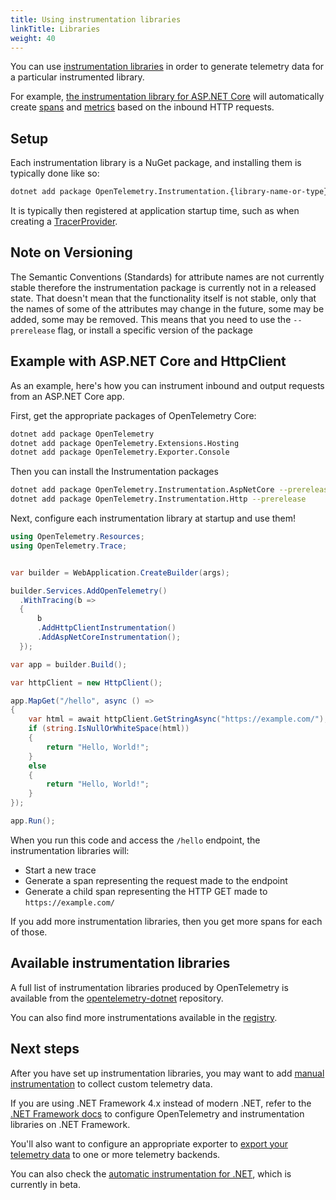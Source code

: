 ```yaml
---
title: Using instrumentation libraries
linkTitle: Libraries
weight: 40
---
```


You can use
[instrumentation libraries](/docs/specs/otel/glossary/#instrumentation-library)
in order to generate telemetry data for a particular instrumented library.

For example,
[the instrumentation library for ASP.NET Core](https://www.nuget.org/packages/OpenTelemetry.Instrumentation.AspNetCore)
will automatically create [spans](/docs/concepts/signals/traces/#spans) and
[metrics](/docs/concepts/signals/metrics) based on the inbound HTTP requests.

## Setup

Each instrumentation library is a NuGet package, and installing them is
typically done like so:

```sh
dotnet add package OpenTelemetry.Instrumentation.{library-name-or-type}
```

It is typically then registered at application startup time, such as when
creating a [TracerProvider](/docs/concepts/signals/traces/#tracer-provider).

## Note on Versioning

The Semantic Conventions (Standards) for attribute names are not currently
stable therefore the instrumentation package is currently not in a released
state. That doesn't mean that the functionality itself is not stable, only that
the names of some of the attributes may change in the future, some may be added,
some may be removed. This means that you need to use the `--prerelease` flag, or
install a specific version of the package

## Example with ASP.NET Core and HttpClient

As an example, here's how you can instrument inbound and output requests from an
ASP.NET Core app.

First, get the appropriate packages of OpenTelemetry Core:

```sh
dotnet add package OpenTelemetry
dotnet add package OpenTelemetry.Extensions.Hosting
dotnet add package OpenTelemetry.Exporter.Console
```

Then you can install the Instrumentation packages

```sh
dotnet add package OpenTelemetry.Instrumentation.AspNetCore --prerelease
dotnet add package OpenTelemetry.Instrumentation.Http --prerelease
```

Next, configure each instrumentation library at startup and use them!

```csharp
using OpenTelemetry.Resources;
using OpenTelemetry.Trace;


var builder = WebApplication.CreateBuilder(args);

builder.Services.AddOpenTelemetry()
  .WithTracing(b =>
  {
      b
      .AddHttpClientInstrumentation()
      .AddAspNetCoreInstrumentation();
  });

var app = builder.Build();

var httpClient = new HttpClient();

app.MapGet("/hello", async () =>
{
    var html = await httpClient.GetStringAsync("https://example.com/");
    if (string.IsNullOrWhiteSpace(html))
    {
        return "Hello, World!";
    }
    else
    {
        return "Hello, World!";
    }
});

app.Run();
```

When you run this code and access the `/hello` endpoint, the instrumentation
libraries will:

- Start a new trace
- Generate a span representing the request made to the endpoint
- Generate a child span representing the HTTP GET made to `https://example.com/`

If you add more instrumentation libraries, then you get more spans for each of
those.

## Available instrumentation libraries

A full list of instrumentation libraries produced by OpenTelemetry is available
from the [opentelemetry-dotnet][] repository.

You can also find more instrumentations available in the
[registry](/ecosystem/registry/?language=dotnet&component=instrumentation).

## Next steps

After you have set up instrumentation libraries, you may want to add
[manual instrumentation](/docs/languages/net/instrumentation) to collect custom
telemetry data.

If you are using .NET Framework 4.x instead of modern .NET, refer to the
[.NET Framework docs](/docs/languages/net/netframework) to configure
OpenTelemetry and instrumentation libraries on .NET Framework.

You'll also want to configure an appropriate exporter to
[export your telemetry data](/docs/languages/net/exporters) to one or more
telemetry backends.

You can also check the
[automatic instrumentation for .NET](/docs/languages/net/automatic), which is
currently in beta.

[opentelemetry-dotnet]: https://github.com/open-telemetry/opentelemetry-dotnet
